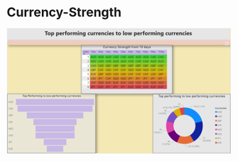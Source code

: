 # Currency-Strength
![alt text](https://github.com/Optimus-Q/Quantitative-Trading/blob/main/Currency%20Strength/introPic.PNG)
